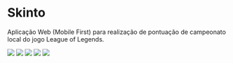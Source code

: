 # Skinto
Aplicação Web (Mobile First) para realização de pontuação de campeonato local do jogo League of Legends.

![](screenshots/game.png)
![](screenshots/game1.png)
![](screenshots/game2.png)
![](screenshots/game3.png)
![](screenshots/game4.png)

